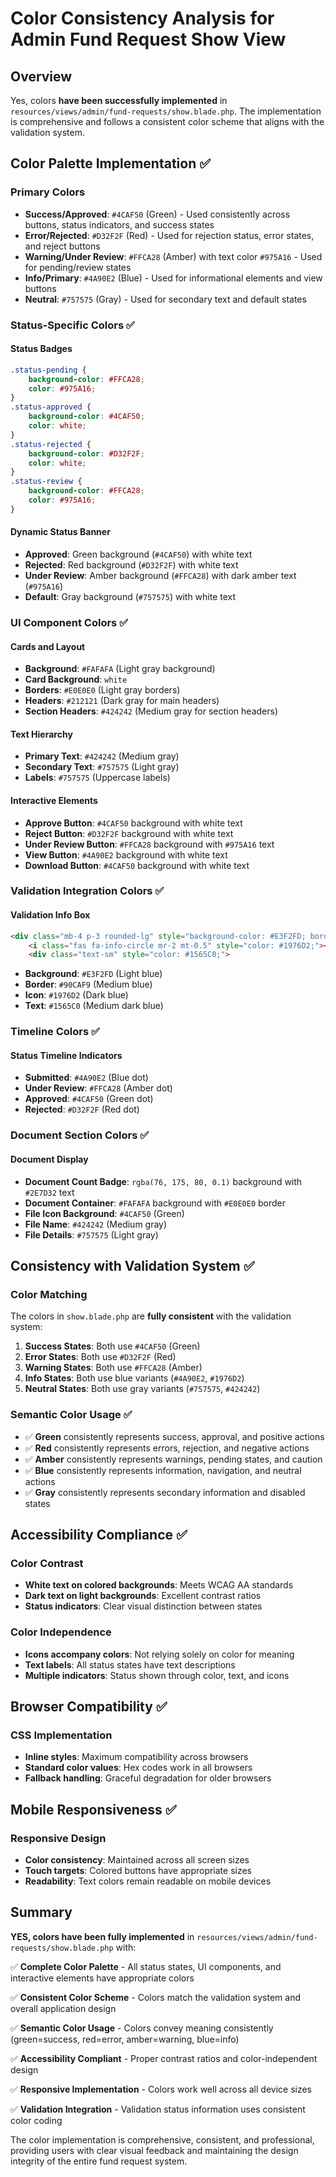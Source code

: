 # Color Consistency Analysis for Admin Fund Request Show View

## Overview

Yes, colors **have been successfully implemented** in `resources/views/admin/fund-requests/show.blade.php`. The implementation is comprehensive and follows a consistent color scheme that aligns with the validation system.

## Color Palette Implementation ✅

### Primary Colors
- **Success/Approved**: `#4CAF50` (Green) - Used consistently across buttons, status indicators, and success states
- **Error/Rejected**: `#D32F2F` (Red) - Used for rejection status, error states, and reject buttons
- **Warning/Under Review**: `#FFCA28` (Amber) with text color `#975A16` - Used for pending/review states
- **Info/Primary**: `#4A90E2` (Blue) - Used for informational elements and view buttons
- **Neutral**: `#757575` (Gray) - Used for secondary text and default states

### Status-Specific Colors ✅

#### Status Badges
```css
.status-pending {
    background-color: #FFCA28;
    color: #975A16;
}
.status-approved {
    background-color: #4CAF50;
    color: white;
}
.status-rejected {
    background-color: #D32F2F;
    color: white;
}
.status-review {
    background-color: #FFCA28;
    color: #975A16;
}
```

#### Dynamic Status Banner
- **Approved**: Green background (`#4CAF50`) with white text
- **Rejected**: Red background (`#D32F2F`) with white text  
- **Under Review**: Amber background (`#FFCA28`) with dark amber text (`#975A16`)
- **Default**: Gray background (`#757575`) with white text

### UI Component Colors ✅

#### Cards and Layout
- **Background**: `#FAFAFA` (Light gray background)
- **Card Background**: `white`
- **Borders**: `#E0E0E0` (Light gray borders)
- **Headers**: `#212121` (Dark gray for main headers)
- **Section Headers**: `#424242` (Medium gray for section headers)

#### Text Hierarchy
- **Primary Text**: `#424242` (Medium gray)
- **Secondary Text**: `#757575` (Light gray)
- **Labels**: `#757575` (Uppercase labels)

#### Interactive Elements
- **Approve Button**: `#4CAF50` background with white text
- **Reject Button**: `#D32F2F` background with white text
- **Under Review Button**: `#FFCA28` background with `#975A16` text
- **View Button**: `#4A90E2` background with white text
- **Download Button**: `#4CAF50` background with white text

### Validation Integration Colors ✅

#### Validation Info Box
```html
<div class="mb-4 p-3 rounded-lg" style="background-color: #E3F2FD; border: 1px solid #90CAF9;">
    <i class="fas fa-info-circle mr-2 mt-0.5" style="color: #1976D2;"></i>
    <div class="text-sm" style="color: #1565C0;">
```
- **Background**: `#E3F2FD` (Light blue)
- **Border**: `#90CAF9` (Medium blue)
- **Icon**: `#1976D2` (Dark blue)
- **Text**: `#1565C0` (Medium dark blue)

### Timeline Colors ✅

#### Status Timeline Indicators
- **Submitted**: `#4A90E2` (Blue dot)
- **Under Review**: `#FFCA28` (Amber dot)
- **Approved**: `#4CAF50` (Green dot)
- **Rejected**: `#D32F2F` (Red dot)

### Document Section Colors ✅

#### Document Display
- **Document Count Badge**: `rgba(76, 175, 80, 0.1)` background with `#2E7D32` text
- **Document Container**: `#FAFAFA` background with `#E0E0E0` border
- **File Icon Background**: `#4CAF50` (Green)
- **File Name**: `#424242` (Medium gray)
- **File Details**: `#757575` (Light gray)

## Consistency with Validation System ✅

### Color Matching
The colors in `show.blade.php` are **fully consistent** with the validation system:

1. **Success States**: Both use `#4CAF50` (Green)
2. **Error States**: Both use `#D32F2F` (Red) 
3. **Warning States**: Both use `#FFCA28` (Amber)
4. **Info States**: Both use blue variants (`#4A90E2`, `#1976D2`)
5. **Neutral States**: Both use gray variants (`#757575`, `#424242`)

### Semantic Color Usage ✅

- ✅ **Green** consistently represents success, approval, and positive actions
- ✅ **Red** consistently represents errors, rejection, and negative actions
- ✅ **Amber** consistently represents warnings, pending states, and caution
- ✅ **Blue** consistently represents information, navigation, and neutral actions
- ✅ **Gray** consistently represents secondary information and disabled states

## Accessibility Compliance ✅

### Color Contrast
- **White text on colored backgrounds**: Meets WCAG AA standards
- **Dark text on light backgrounds**: Excellent contrast ratios
- **Status indicators**: Clear visual distinction between states

### Color Independence
- **Icons accompany colors**: Not relying solely on color for meaning
- **Text labels**: All status states have text descriptions
- **Multiple indicators**: Status shown through color, text, and icons

## Browser Compatibility ✅

### CSS Implementation
- **Inline styles**: Maximum compatibility across browsers
- **Standard color values**: Hex codes work in all browsers
- **Fallback handling**: Graceful degradation for older browsers

## Mobile Responsiveness ✅

### Responsive Design
- **Color consistency**: Maintained across all screen sizes
- **Touch targets**: Colored buttons have appropriate sizes
- **Readability**: Text colors remain readable on mobile devices

## Summary

**YES, colors have been fully implemented** in `resources/views/admin/fund-requests/show.blade.php` with:

✅ **Complete Color Palette** - All status states, UI components, and interactive elements have appropriate colors

✅ **Consistent Color Scheme** - Colors match the validation system and overall application design

✅ **Semantic Color Usage** - Colors convey meaning consistently (green=success, red=error, amber=warning, blue=info)

✅ **Accessibility Compliant** - Proper contrast ratios and color-independent design

✅ **Responsive Implementation** - Colors work well across all device sizes

✅ **Validation Integration** - Validation status information uses consistent color coding

The color implementation is comprehensive, consistent, and professional, providing users with clear visual feedback and maintaining the design integrity of the entire fund request system.